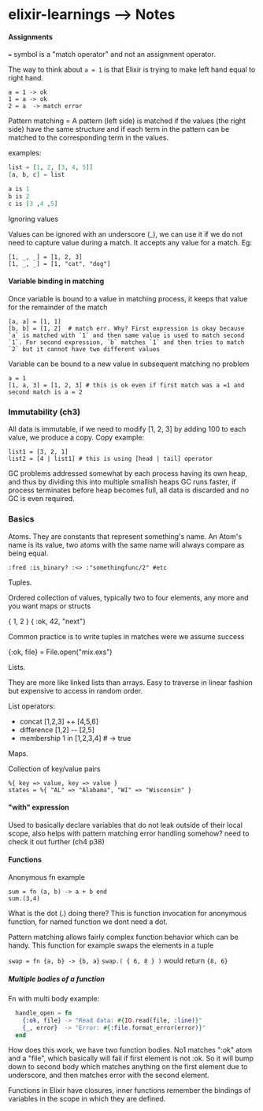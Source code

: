 # elixir-learnings --> Notes

#### Assignments

`=` symbol is a "match operator" and not an assignment operator.

The way to think about `a = 1` is that Elixir is trying to make left hand equal to right hand.

```
a = 1 -> ok
1 = a -> ok
2 = a  -> match error
```

Pattern matching = A pattern (left side) is matched if the values (the right side) have the same structure and if each term in the pattern can be matched to the corresponding term in the values.

examples:
```elixir
list = [1, 2, [3, 4, 5]]
[a, b, c] = list

a is 1
b is 2
c is [3 ,4 ,5]
```

Ignoring values

Values can be ignored with an underscore (\_), we can use it if we do not need to capture value during a match. It accepts any value for a match. Eg:

```
[1, _, _] = [1, 2, 3]
[1, _, _] = [1, "cat", "dog"]
```

#### Variable binding in matching

Once variable is bound to a value in matching process, it keeps that value for the remainder of the match

```
[a, a] = [1, 1]
[b, b] = [1, 2]  # match err. Why? First expression is okay because `a` is matched with `1` and then same value is used to match second `1`. For second expression, `b` matches `1` and then tries to match `2` but it cannot have two different values
```

Variable can be bound to a new value in subsequent matching no problem

```
a = 1
[1, a, 3] = [1, 2, 3] # this is ok even if first match was a =1 and second match is a = 2
```

### Immutability (ch3)

All data is immutable, if we need to modify [1, 2, 3] by adding 100 to each value, we produce a copy. Copy example:

```
list1 = [3, 2, 1]
list2 = [4 | list1] # this is using [head | tail] operator
```

GC problems addressed somewhat by each process having its own heap, and thus by dividing this into multiple smallish heaps GC runs faster, if process terminates before heap becomes full, all data is discarded and no GC is even required.

### Basics

Atoms.
They are constants that represent something's name. An Atom's name is its value, two atoms with the same name will always compare as being equal.

```
:fred :is_binary? :<> :"somethingfunc/2" #etc
```

Tuples.

Ordered collection of values, typically two to four elements, any more and you want maps or structs

{ 1, 2 } { :ok, 42, "next"}

Common practice is to write tuples in matches were we assume success

{:ok, file} = File.open("mix.exs")

Lists.

They are more like linked lists than arrays. Easy to traverse in linear fashion but expensive to access in random order.

List operators:

- concat [1,2,3] ++ [4,5,6]
- difference [1,2] -- [2,5]
- membership 1 in [1,2,3,4] # -> true

Maps.

Collection of key/value pairs

```
%{ key => value, key => value }
states = %{ "AL" => "Alabama", "WI" => "Wisconsin" }
```

#### "with" expression

Used to basically declare variables that do not leak outside of their local scope, also helps with pattern matching error handling somehow? need to check it out further (ch4 p38)

#### Functions

Anonymous fn example

```
sum = fn (a, b) -> a + b end
sum.(3,4)
```

What is the dot (.) doing there? This is function invocation for anonymous function, for named function we dont need a dot.

Pattern matching allows fairly complex function behavior which can be handy. This function for example swaps the elements in a tuple

`swap = fn {a, b} -> {b, a}`
`swap.( { 6, 8 } )` would return `{8, 6}`

##### Multiple bodies of a function

Fn with multi body example:

```elixir
  handle_open = fn
    {:ok, file} -> "Read data: #{IO.read(file, :line)}"
    {_, error}  -> "Error: #{:file.format_error(error)}"
  end
```

How does this work, we have two function bodies. No1 matches ":ok" atom and a "file", which basically will fail if first element is not :ok. So it will bump down to second body which matches anything on the first element due to underscore, and then matches error with the second element.

Functions in Elixir have closures, inner functions remember the bindings of variables in the scope in which they are defined.
